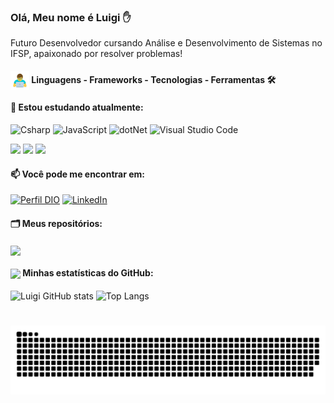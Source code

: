 ### Olá, Meu nome é Luigi ✋

Futuro Desenvolvedor cursando Análise e Desenvolvimento de Sistemas no IFSP, apaixonado por resolver problemas!


####  <img src="https://raw.githubusercontent.com/arthurgalanti/arthurgalanti/main/assets/man-technologist.gif" width="30" style="vertical-align: middle;"> Linguagens - Frameworks - Tecnologias - Ferramentas  🛠



#### 🌱 Estou estudando atualmente:
![Csharp](https://img.shields.io/badge/CSharp-%23934B8E?style=flat-square&labelColor=%23414141&logo=csharp&logoColor=white)
![JavaScript](https://img.shields.io/badge/JavaScript-%23EFD81D?style=flat-square&labelColor=%23414141&logo=javascript&logoColor=white)
![dotNet](https://img.shields.io/badge/.NET-%23631F74?style=flat-square&labelColor=%23414141&logo=dotnet&logoColor=white)
![Visual Studio Code](https://img.shields.io/badge/Visual%20Studio%20Code-%232D9EEA?style=flat-square&labelColor=%23414141&logo=visual-studio-code&logoColor=white)
</div></div>
<div>
<img src="https://img.shields.io/badge/Inglês-%2300A86B?style=flat-square&labelColor=%23414141logoColor=white" />
<img src="https://img.shields.io/badge/HTML5-E34F26?style=flat-square&logo=html5&logoColor=white" />
<img src="https://img.shields.io/badge/CSS3-1572B6?style=flat-square&logo=css3&logoColor=white" />
</div>

#### 📫 Você pode me encontrar em:

[![Perfil DIO](https://img.shields.io/badge/-Meu%20Perfil%20na%20DIO-30A3DC?style=for-the-badge)](https://www.dio.me/users/luigiluz22)
[![LinkedIn](https://img.shields.io/badge/-LinkedIn-%230A66C2?style=flat-square&labelColor=%230A66C2&logo=linkedin&logoColor=black&link=https://www.linkedin.com/in/luigi-w-luz/)](https://www.linkedin.com/in/luigi-w-luz/)


#### 🗂️ Meus repositórios:
<a href="https://github.com/LuigiWLuz">
  <img align="center" src="https://github-readme-stats.vercel.app/api/pin/?username=LuigiWLuz&repo=Jogo-da-Velha.&&theme=dark" />
</a>

#### <img src="https://github.githubassets.com/images/modules/logos_page/GitHub-Mark.png" width="30" style="vertical-align: middle;"> Minhas estatísticas do GitHub: 
![Luigi GitHub stats](https://github-readme-stats.vercel.app/api?username=LuigiWLuz&show_icons=true&bg_color=00000000)
![Top Langs](https://github-readme-stats.vercel.app/api/top-langs/?username=LuigiWLuz&hide_progress=true&bg_color=00000000)

#
![Snake animation](https://github.com/LuigiWLuz/LuigiWluz/blob/output/github-contribution-grid-snake.svg)
